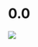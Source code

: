 # 0.0
![](https://cloud.githubusercontent.com/assets/16251297/14782562/c296a1dc-0b1c-11e6-9725-23c8c42aa048.jpg)

